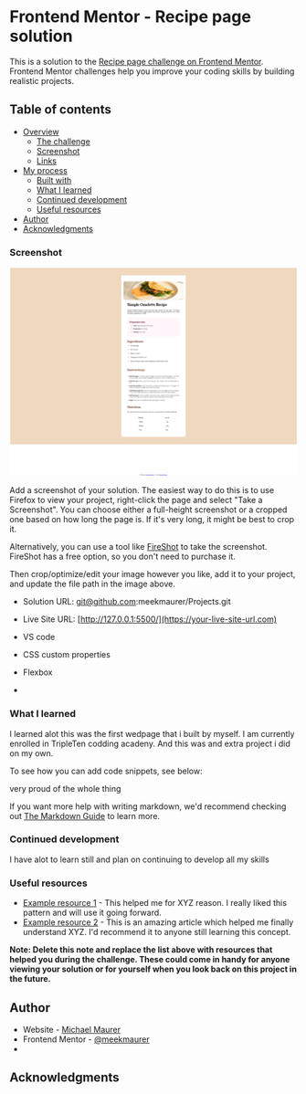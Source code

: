 # Frontend Mentor - Recipe page solution

This is a solution to the [Recipe page challenge on Frontend Mentor](https://www.frontendmentor.io/challenges/recipe-page-KiTsR8QQKm). Frontend Mentor challenges help you improve your coding skills by building realistic projects.

## Table of contents

- [Overview](#overview)
  - [The challenge](#the-challenge)
  - [Screenshot](#screenshot)
  - [Links](#links)
- [My process](#my-process)
  - [Built with](#built-with)
  - [What I learned](#what-i-learned)
  - [Continued development](#continued-development)
  - [Useful resources](#useful-resources)
- [Author](#author)
- [Acknowledgments](#acknowledgments)

### Screenshot

![](../recipe-page-main/assets/images/recipe_main_page.png)

Add a screenshot of your solution. The easiest way to do this is to use Firefox to view your project, right-click the page and select "Take a Screenshot". You can choose either a full-height screenshot or a cropped one based on how long the page is. If it's very long, it might be best to crop it.

Alternatively, you can use a tool like [FireShot](https://getfireshot.com/) to take the screenshot. FireShot has a free option, so you don't need to purchase it.

Then crop/optimize/edit your image however you like, add it to your project, and update the file path in the image above.

- Solution URL: git@github.com:meekmaurer/Projects.git
- Live Site URL: [http://127.0.0.1:5500/](https://your-live-site-url.com)

- VS code
- CSS custom properties
- Flexbox
-

### What I learned

I learned alot this was the first wedpage that i built by myself. I am currently enrolled in TripleTen codding acadeny. And this was and extra project i did on my own.

To see how you can add code snippets, see below:

very proud of the whole thing

If you want more help with writing markdown, we'd recommend checking out [The Markdown Guide](https://www.markdownguide.org/) to learn more.

### Continued development

I have alot to learn still and plan on continuing to develop all my skills

### Useful resources

- [Example resource 1](https://www.example.com) - This helped me for XYZ reason. I really liked this pattern and will use it going forward.
- [Example resource 2](https://www.example.com) - This is an amazing article which helped me finally understand XYZ. I'd recommend it to anyone still learning this concept.

**Note: Delete this note and replace the list above with resources that helped you during the challenge. These could come in handy for anyone viewing your solution or for yourself when you look back on this project in the future.**

## Author

- Website - [Michael Maurer](https://www.your-site.com)
- Frontend Mentor - [@meekmaurer](https://www.frontendmentor.io/profile/yourusername)
-

## Acknowledgments

